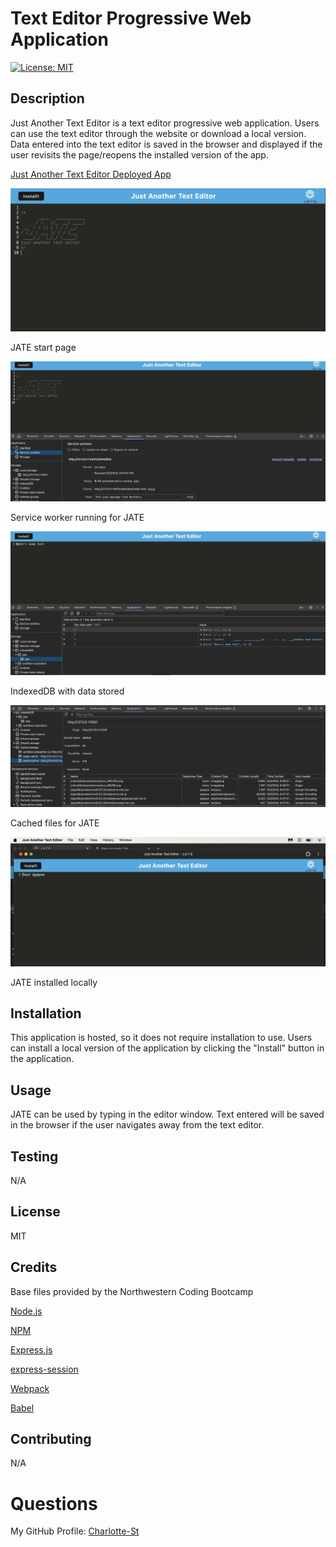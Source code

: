 # Text Editor Progressive Web Application

[![License: MIT](https://img.shields.io/badge/License-MIT-yellow.svg)](https://opensource.org/licenses/MIT)

## Description

Just Another Text Editor is a text editor progressive web application. Users can use the text editor through the website or download a local version. Data entered into the text editor is saved in the browser and displayed if the user revisits the page/reopens the installed version of the app. 

[Just Another Text Editor Deployed App](https://text-editor-pwa-jwtx.onrender.com/)

![JATE main page](/assets/image-1.png)

JATE start page

![JATE service worker](/assets/image-2.png)

Service worker running for JATE

![JATE IndexedDb](/assets/image-3.png)

IndexedDB with data stored

![JATE file cache](/assets/image-4.png)

Cached files for JATE

![Image of JATE installed desktop version](/assets/image-5.png)

JATE installed locally

## Installation

This application is hosted, so it does not require installation to use. Users can install a local version of the application by clicking the "Install" button in the application. 

## Usage

JATE can be used by typing in the editor window. Text entered will be saved in the browser if the user navigates away from the text editor. 

## Testing

N/A

## License

MIT

## Credits

Base files provided by the Northwestern Coding Bootcamp

[Node.js](https://nodejs.org/en)

[NPM](https://www.npmjs.com/)

[Express.js](https://expressjs.com/)

[express-session](https://www.npmjs.com/package/express-session)

[Webpack](https://webpack.js.org/)

[Babel](https://babeljs.io/)

## Contributing

N/A

# Questions

My GitHub Profile: [Charlotte-St](https://github.com/Charlotte-ST)